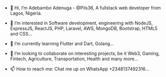- 👋 Hi, I’m  Adebambo Adenuga - @Pils36, A fullstack web developer from Lagos, Nigeria.


- 👀 I’m interested in Software development, engineering with NodeJS, ExpressJS, ReactJS, PHP, Laravel, AWS, MongoDB, Bootstrap, HTML5 and CSS...


- 🌱 I’m currently learning Flutter and Dart, Golang...


- 💞️ I’m looking to collaborate on interesting projects, be it Web3, Gaming, Fintech, Agriculture, Transportation, Health and many more...


- 📫 How to reach me: Chat me up on WhatsApp +2348137492316...

<!---
Pils36/Pils36 is a ✨ special ✨ repository because its `README.md` (this file) appears on your GitHub profile.
You can click the Preview link to take a look at your changes.
--->
